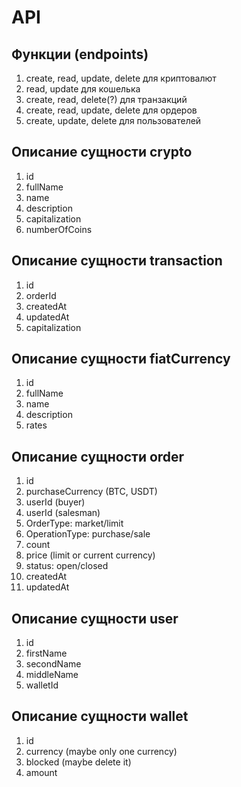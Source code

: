 # API

## Функции (endpoints)

1. create, read, update, delete для криптовалют
2. read, update для кошелька
3. create, read, delete(?) для транзакций
4. create, read, update, delete для ордеров
5. create, update, delete для пользователей

## Описание сущности crypto

1. id
2. fullName
3. name
4. description
5. capitalization
6. numberOfCoins

## Описание сущности transaction

1. id
2. orderId
3. createdAt
4. updatedAt
5. capitalization

## Описание сущности fiatCurrency

1. id
2. fullName
3. name
4. description
5. rates

## Описание сущности order

1. id
2. purchaseCurrency (BTC, USDT)
3. userId (buyer)
4. userId (salesman)
5. OrderType: market/limit
6. OperationType: purchase/sale
7. count
8. price (limit or current currency)
9. status: open/closed
10. createdAt
11. updatedAt

## Описание сущности user

1. id
2. firstName
3. secondName
4. middleName
5. walletId

## Описание сущности wallet

1. id
2. currency (maybe only one currency)
3. blocked (maybe delete it)
4. amount
